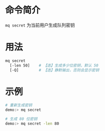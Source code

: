 命令简介
======= 

`mq secret` 为当前用户生成队列密钥

用法
=======

```bash
mq secret 
  [-len 50]    # 【选】生成多少位密钥，默认 50
  [-Q]         # 【选】静默输出，否则会显示密钥
```

示例
=======

```bash
# 重新生成密钥
demo:> mq secret

# 生成 80 位密钥
demo:> mq secret -len 80
```